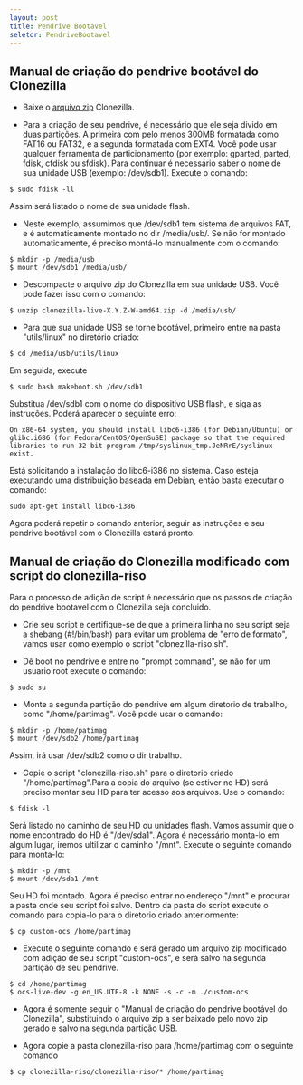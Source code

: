 ```yaml
---
layout: post 
title: Pendrive Bootavel
seletor: PendriveBootavel
---
```


## Manual de criação do pendrive bootável do Clonezilla


- Baixe o [arquivo zip](http://clonezilla.org/downloads.php) Clonezilla.

- Para a criação de seu pendrive, é necessário que ele seja divido em duas partições. A primeira com pelo menos 300MB formatada como FAT16 ou FAT32, e a segunda formatada com EXT4. Você pode usar qualquer ferramenta de particionamento (por exemplo: gparted, parted, fdisk, cfdisk ou sfdisk). Para continuar é necessário saber o nome de sua unidade USB (exemplo: /dev/sdb1). Execute o comando: 


```
$ sudo fdisk -ll
```

Assim será listado o nome de sua unidade flash.
- Neste exemplo, assumimos que /dev/sdb1 tem sistema de arquivos FAT, e é automaticamente montado no dir /media/usb/. Se não for montado automaticamente, é preciso montá-lo manualmente com o comando:
 
```
$ mkdir -p /media/usb 
$ mount /dev/sdb1 /media/usb/
```

- Descompacte o arquivo zip do Clonezilla em sua unidade USB. Você pode fazer isso com o comando:
 
```
$ unzip clonezilla-live-X.Y.Z-W-amd64.zip -d /media/usb/ 
```

- Para que sua unidade USB se torne bootável, primeiro entre na pasta "utils/linux" no diretório criado:

```
$ cd /media/usb/utils/linux
```

Em seguida, execute 

```
$ sudo bash makeboot.sh /dev/sdb1
```

Substitua /dev/sdb1 com o nome do dispositivo USB flash, e siga as instruções. Poderá aparecer o seguinte erro:

`On x86-64 system, you should install libc6-i386 (for Debian/Ubuntu) or glibc.i686 (for Fedora/CentOS/OpenSuSE) package so that the required libraries to run 32-bit program /tmp/syslinux_tmp.JeNRrE/syslinux exist.`

Está solicitando a instalação do libc6-i386 no sistema. Caso esteja executando uma distribuição baseada em Debian, então basta executar o comando:

```
sudo apt-get install libc6-i386
```

Agora poderá repetir o comando anterior, seguir as instruções e seu pendrive bootável com o Clonezilla estará pronto.



## Manual de criação do Clonezilla modificado com script do clonezilla-riso

Para o processo de adição de script é necessário que os passos de criação do pendrive bootavel com o Clonezilla seja concluido. 

- Crie seu script e certifique-se de que a primeira linha no seu script seja a shebang (#!/bin/bash) para evitar um problema de "erro de formato", vamos usar como exemplo o script "clonezilla-riso.sh".

- Dê boot no pendrive e entre no "prompt command", se não for um usuario root execute o comando:

```
$ sudo su
```

- Monte a segunda partição do pendrive em algum diretorio de trabalho, como "/home/partimag". Você pode usar o comando: 

```
$ mkdir -p /home/patimag
$ mount /dev/sdb2 /home/partimag 
```

Assim, irá usar /dev/sdb2 como o dir trabalho.

- Copie o script "clonezilla-riso.sh" para o diretorio criado "/home/partimag".Para a copia do arquivo (se estiver no HD) será preciso montar seu HD para ter acesso aos arquivos. Use o comando:

```
$ fdisk -l
```

Será listado no caminho de seu HD ou unidades flash. Vamos assumir que o nome encontrado do HD é "/dev/sda1". Agora é necessário monta-lo em algum lugar, iremos ultilizar o caminho "/mnt". Execute o seguinte comando para monta-lo:

```
$ mkdir -p /mnt
$ mount /dev/sda1 /mnt
```

Seu HD foi montado. Agora é preciso entrar no endereço "/mnt" e procurar a pasta onde seu script foi salvo. Dentro da pasta do script execute o comando para copia-lo para o diretorio criado anteriormente:

```
$ cp custom-ocs /home/partimag
```

- Execute o seguinte comando e será gerado um arquivo zip modificado com adição de seu script "custom-ocs", e será salvo na segunda partição de seu pendrive.

```
$ cd /home/partimag
$ ocs-live-dev -g en_US.UTF-8 -k NONE -s -c -m ./custom-ocs
```

- Agora é somente seguir o "Manual de criação do pendrive bootável do Clonezilla", substituindo o arquivo zip a ser baixado pelo novo zip gerado e salvo na segunda partição USB.

- Agora copie a pasta clonezilla-riso para /home/partimag com o seguinte comando

```
$ cp clonezilla-riso/clonezilla-riso/* /home/partimag
```

<input type='hidden' id='selectMenuManual' value='#PendriveBootavel' />